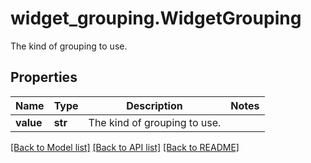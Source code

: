 # widget_grouping.WidgetGrouping

The kind of grouping to use.
## Properties
Name | Type | Description | Notes
------------ | ------------- | ------------- | -------------
**value** | **str** | The kind of grouping to use. | 

[[Back to Model list]](../README.md#documentation-for-models) [[Back to API list]](../README.md#documentation-for-api-endpoints) [[Back to README]](../README.md)


